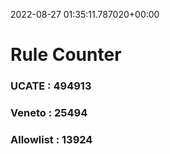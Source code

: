 2022-08-27 01:35:11.787020+00:00
# Rule Counter 
 ### UCATE : 494913

 ### Veneto : 25494

 ### Allowlist : 13924
